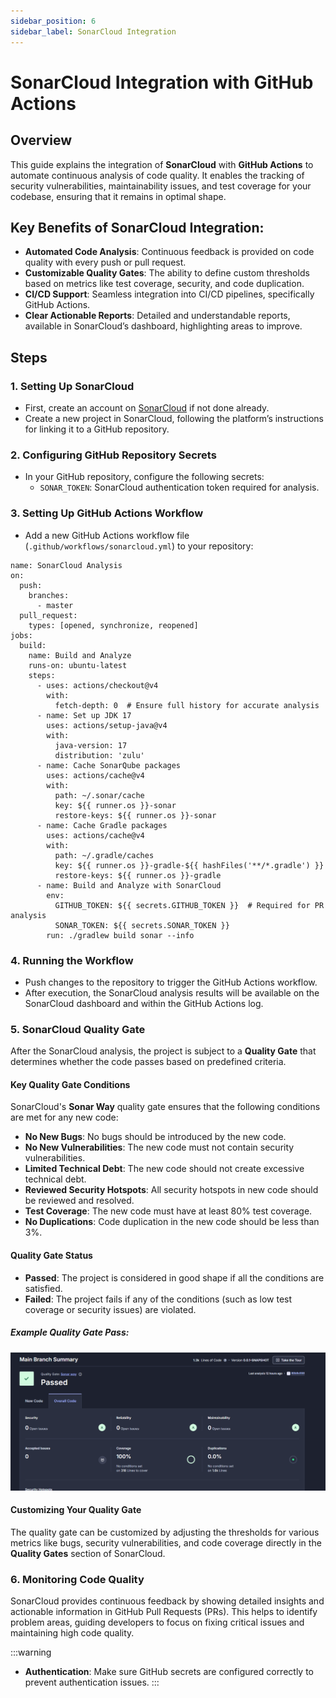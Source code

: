 ```yaml
---
sidebar_position: 6
sidebar_label: SonarCloud Integration
---
```


# SonarCloud Integration with GitHub Actions

## Overview

This guide explains the integration of **SonarCloud** with **GitHub Actions** to automate continuous analysis of code quality. It enables the tracking of security vulnerabilities, maintainability issues, and test coverage for your codebase, ensuring that it remains in optimal shape.

## Key Benefits of SonarCloud Integration:
- **Automated Code Analysis**: Continuous feedback is provided on code quality with every push or pull request.
- **Customizable Quality Gates**: The ability to define custom thresholds based on metrics like test coverage, security, and code duplication.
- **CI/CD Support**: Seamless integration into CI/CD pipelines, specifically GitHub Actions.
- **Clear Actionable Reports**: Detailed and understandable reports, available in SonarCloud’s dashboard, highlighting areas to improve.

## Steps

### 1. Setting Up SonarCloud

- First, create an account on [SonarCloud](https://sonarcloud.io/) if not done already.
- Create a new project in SonarCloud, following the platform’s instructions for linking it to a GitHub repository.

### 2. Configuring GitHub Repository Secrets

- In your GitHub repository, configure the following secrets:
  - `SONAR_TOKEN`: SonarCloud authentication token required for analysis.

### 3. Setting Up GitHub Actions Workflow

- Add a new GitHub Actions workflow file (`.github/workflows/sonarcloud.yml`) to your repository:

```yaml, title=".github/workflows/sonarcloud.yml"
name: SonarCloud Analysis
on:
  push:
    branches:
      - master
  pull_request:
    types: [opened, synchronize, reopened]
jobs:
  build:
    name: Build and Analyze
    runs-on: ubuntu-latest
    steps:
      - uses: actions/checkout@v4
        with:
          fetch-depth: 0  # Ensure full history for accurate analysis
      - name: Set up JDK 17
        uses: actions/setup-java@v4
        with:
          java-version: 17
          distribution: 'zulu'
      - name: Cache SonarQube packages
        uses: actions/cache@v4
        with:
          path: ~/.sonar/cache
          key: ${{ runner.os }}-sonar
          restore-keys: ${{ runner.os }}-sonar
      - name: Cache Gradle packages
        uses: actions/cache@v4
        with:
          path: ~/.gradle/caches
          key: ${{ runner.os }}-gradle-${{ hashFiles('**/*.gradle') }}
          restore-keys: ${{ runner.os }}-gradle
      - name: Build and Analyze with SonarCloud
        env:
          GITHUB_TOKEN: ${{ secrets.GITHUB_TOKEN }}  # Required for PR analysis
          SONAR_TOKEN: ${{ secrets.SONAR_TOKEN }}
        run: ./gradlew build sonar --info
```

### 4. Running the Workflow

- Push changes to the repository to trigger the GitHub Actions workflow.
- After execution, the SonarCloud analysis results will be available on the SonarCloud dashboard and within the GitHub Actions log.

### 5. SonarCloud Quality Gate

After the SonarCloud analysis, the project is subject to a **Quality Gate** that determines whether the code passes based on predefined criteria.

#### Key Quality Gate Conditions
SonarCloud's **Sonar Way** quality gate ensures that the following conditions are met for any new code:
- **No New Bugs**: No bugs should be introduced by the new code.
- **No New Vulnerabilities**: The new code must not contain security vulnerabilities.
- **Limited Technical Debt**: The new code should not create excessive technical debt.
- **Reviewed Security Hotspots**: All security hotspots in new code should be reviewed and resolved.
- **Test Coverage**: The new code must have at least 80% test coverage.
- **No Duplications**: Code duplication in the new code should be less than 3%.

#### Quality Gate Status

- **Passed**: The project is considered in good shape if all the conditions are satisfied.
- **Failed**: The project fails if any of the conditions (such as low test coverage or security issues) are violated.

##### Example Quality Gate Pass:
![SonarCloud Quality Gate Passed](img/passed_quality_gate.png)

#### Customizing Your Quality Gate
The quality gate can be customized by adjusting the thresholds for various metrics like bugs, security vulnerabilities, and code coverage directly in the **Quality Gates** section of SonarCloud.

### 6. Monitoring Code Quality

SonarCloud provides continuous feedback by showing detailed insights and actionable information in GitHub Pull Requests (PRs). This helps to identify problem areas, guiding developers to focus on fixing critical issues and maintaining high code quality.

:::warning
- **Authentication**: Make sure GitHub secrets are configured correctly to prevent authentication issues.
:::